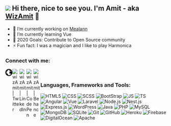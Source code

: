<h2><img src="https://emojis.slackmojis.com/emojis/images/1531849430/4246/blob-sunglasses.gif?1531849430" width="30"/> Hi there, nice to see you. I'm Amit - aka <a href="https://wizamit.com">WizAmit</a> 👋</h2>

- 🔭 I’m currently working on [Mealann](https://mealann.com)
- 🌱 I’m currently learning Vue
- 🥅 2020 Goals: Contribute to Open Source community
- ⚡ Fun fact: I was a magician and I like to play Harmonica

### Connect with me:

[<img align="left" alt="wizAmit.com" width="22px" src="https://raw.githubusercontent.com/iconic/open-iconic/master/svg/globe.svg" />][website]
[<img align="left" alt="wizAmit | Twitter" width="22px" src="https://cdn.jsdelivr.net/npm/simple-icons@v3/icons/twitter.svg" />][twitter]
[<img align="left" alt="wizAmit | LinkedIn" width="22px" src="https://cdn.jsdelivr.net/npm/simple-icons@v3/icons/linkedin.svg" />][linkedin]
[<img align="left" alt="wizAmit | CodePen" width="22px" src="https://cdn.jsdelivr.net/npm/simple-icons@v3/icons/codepen.svg" />][codepen]
[<img align="left" alt="wizAmit | Behance" width="22px" src="https://cdn.jsdelivr.net/npm/simple-icons@v3/icons/behance.svg" />][behance]

<br />

### Languages, Frameworks and Tools:

![HTML5](https://img.shields.io/badge/html5%20-%23E34F26.svg?&style=for-the-badge&logo=html5&logoColor=white)
![CSS](https://img.shields.io/badge/css3%20-%231572B6.svg?&style=for-the-badge&logo=css3&logoColor=white)
![SCSS](http://img.shields.io/badge/sass-%23f01742.svg?&style=for-the-badge&logo=sass&logoColor=white)
![BootStrap](https://img.shields.io/badge/bootstrap%20-%23563D7C.svg?&style=for-the-badge&logo=bootstrap&logoColor=white)
![JS](https://img.shields.io/badge/javascript%20-%23323330.svg?&style=for-the-badge&logo=javascript&logoColor=%23F7DF1E)
![TS](https://img.shields.io/badge/typescript%20-%23007ACC.svg?&style=for-the-badge&logo=typescript&logoColor=white)
![Angular](https://img.shields.io/badge/angular%20-%23DD0031.svg?&style=for-the-badge&logo=angular&logoColor=white)
![Vue](https://img.shields.io/badge/vuejs%20-%2335495e.svg?&style=for-the-badge&logo=vue.js&logoColor=%234FC08D)
![Laravel](https://img.shields.io/badge/laravel%20-%23FF2D20.svg?&style=for-the-badge&logo=laravel&logoColor=white)
![Node.js](https://img.shields.io/badge/node.js%20-%2343853D.svg?&style=for-the-badge&logo=node.js&logoColor=white)
![Nest.js](https://img.shields.io/badge/nest.js-%23DC322F.svg?&style=for-the-badge&logoColor=white)
![Express.js](https://img.shields.io/badge/express.js%20-%23404d59.svg?&style=for-the-badge)
![WordPress](https://img.shields.io/badge/wordpress-%2300749C.svg?&style=for-the-badge&logo=wordpress&logoColor=white)
![Java](https://img.shields.io/badge/java-%23ED8B00.svg?&style=for-the-badge&logo=java&logoColor=white)
![PHP](https://img.shields.io/badge/php-%23777BB4.svg?&style=for-the-badge&logo=php&logoColor=white)
![MySQL](https://img.shields.io/badge/mysql-%2300f.svg?&style=for-the-badge&logo=mysql&logoColor=white)
![MongoDB](https://img.shields.io/badge/MongoDB-%234ea94b.svg?&style=for-the-badge&logo=mongodb&logoColor=white)
![SQLite](https://img.shields.io/badge/sqllite-%2307405e.svg?&style=for-the-badge&logo=sqlite&logoColor=white)
![Git](https://img.shields.io/badge/git%20-%23F05033.svg?&style=for-the-badge&logo=git&logoColor=white)
![GitHub](https://img.shields.io/badge/github%20-%23121011.svg?&style=for-the-badge&logo=github&logoColor=white)
![Heroku](https://img.shields.io/badge/heroku%20-%23430098.svg?&style=for-the-badge&logo=heroku&logoColor=white)
![Firebase](http://img.shields.io/badge/firebase-%23FFCB2B.svg?&style=for-the-badge&logo=firebase&logoColor=white)
![DigitalOcean](https://img.shields.io/badge/DigitalOcean-%230167ff.svg?&style=for-the-badge&logo=digitalOcean&logoColor=white)
![Apache](https://img.shields.io/badge/apache%20-%23D42029.svg?&style=for-the-badge&logo=apache&logoColor=white)

[website]: https://www.wizamit.com
[twitter]: https://twitter.com/Wiz_Amit
[behance]: https://www.behance.net/wiz-amit
[codepen]: https://codepen.io/wiz_amit
[linkedin]: https://www.linkedin.com/in/amit-hazra
